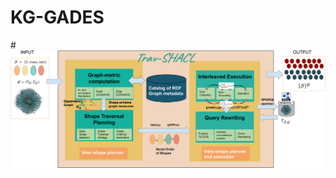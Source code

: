 # KG-GADES

#![Trav-SHACL Architecture](https://raw.githubusercontent.com/SDM-TIB/Trav-SHACL/master/docs/_images/architecture.png)

